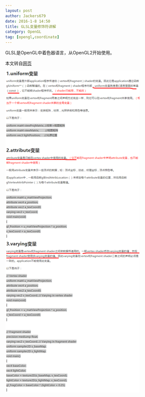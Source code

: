 ```yaml
---
layout: post
author: Jackers679
date: 2016-1-8 14:50
title: GLSL变量修饰符讲解
category: OpenGL
tag: [opengl,coordinate]
---
```


GLSL是OpenGL中着色器语言，从OpenGL2开始使用。

本文转自[网页](http://blog.csdn.net/jackers679/article/details/6848085)

<!-- more -->
![GLSL Variable](/public/img/opengl/opengl_variable.png)
